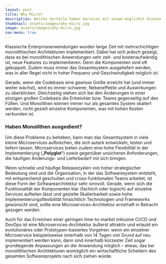 ```yaml
---
layout: post
title: Why Micro?
description: Welche Vorteile haben Services mit einem möglichst kleinen Schnitt?
thumbnail: assets/images/why-micro.jpg
image: assets/images/why-micro.jpg
nav-menu: true
---
```


Klassische Enterpriseanwendungen wurden lange Zeit mit mehrschichtigen monolithischen Architekturen implementiert.
Dabei hat sich jedoch gezeigt, dass es bei monolithischen Anwendungen sehr zeit- und kostenaufwändig ist, neue Features
zu implementieren. Denn die Komponenten sind oft gekoppelt. Zudem muss immer das Gesamtsystem ausgeliefert werden, was
in aller Regel nicht in hoher Frequenz und Geschwindigkeit möglich ist.

Gerade, wenn die Codebasis eine gewisse Größe erreicht hat (und immer weiter wächst), wird es immer schwerer,
Nebeneffekte und Auswirkungen zu überblicken. Gleichzeitig stehen sich bei den Änderungen in einer einzigen großen
Codebasis die Entwickler bzw. Teams gegenseitig auf den Füßen. Und Monolithen können immer nur als gesamtes System
skaliert werden, nicht gezielt einzelne Komponenten, was mit hohen Kosten verbunden ist.

### Haben Monolithen ausgedient?

Um diese Probleme zu beheben, kann man das Gesamtsystem in viele kleine Microservices aufbrechen, die sich autark
entwickeln, testen und liefern lassen. Microservices bieten zudem eine hohe Flexibilität in der Implementierung
(„<strong>Polyglot</strong>“) sowie gegenüber unsicheren Anforderungen, die häufigen Änderungs- und Lieferbedarf mit sich bringen.

Wenn schnelle und häufige Releasezyklen von hoher strategischer Bedeutung sind und die Organisation, in der das
Softwaresystem entsteht, mit entsprechend geschulten und cross-funktionalen Teams arbeitet, ist diese Form der
Softwarearchitektur sehr sinnvoll. Gerade, wenn sich die Funktionalität der Komponenten klar (fachlich oder logisch)
auf einzelne Services aufteilen lässt und gezielte Skalierbarkeit sowie hohe Implementierungsflexibilität hinsichtlich
Technologien und Frameworks gewünscht sind, sollte eine Microservices-Architektur ernsthaft in Betracht gezogen werden.

Auch für das Erreichen einer geringen time-to-market inklusive CI/CD und DevOps ist eine Microservices-Architektur
äußerst attraktiv und erlaubt ein evolutionäres oder Prototypen-basiertes Vorgehen: wenn ein einzelner Microservice
beispielsweise innerhalb von 14 Tagen von Grund auf neu implementiert werden kann, dann sind innerhalb kürzester Zeit
sogar grundlegende Anpassungen an der Anwendung möglich – etwas, das bei monolithischen Architekturen womöglich ein
wirtschaftliche Scheitern des gesamten Softwareprojekts nach sich ziehen würde.
